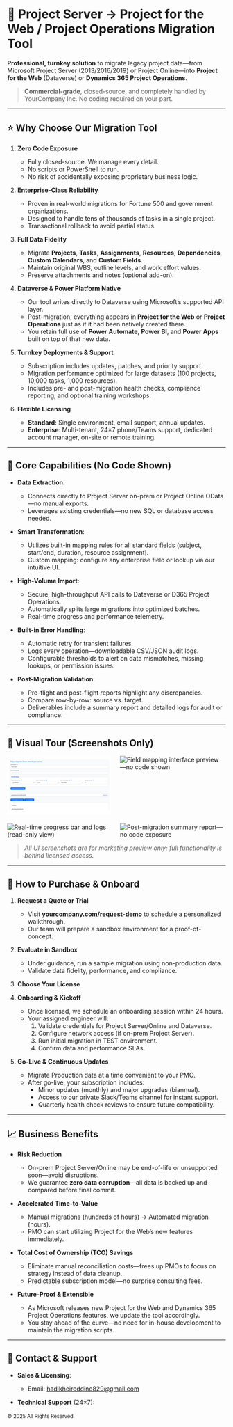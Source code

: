 # 🔄 Project Server → Project for the Web / Project Operations Migration Tool

**Professional, turnkey solution** to migrate legacy project data—from Microsoft Project Server (2013/2016/2019) or Project Online—into **Project for the Web** (Dataverse) or **Dynamics 365 Project Operations**.  

> **Commercial-grade**, closed-source, and completely handled by YourCompany Inc. No coding required on your part.

---

## ⭐ Why Choose Our Migration Tool

1. **Zero Code Exposure**  
   - Fully closed-source. We manage every detail.  
   - No scripts or PowerShell to run.  
   - No risk of accidentally exposing proprietary business logic.

2. **Enterprise-Class Reliability**  
   - Proven in real-world migrations for Fortune 500 and government organizations.  
   - Designed to handle tens of thousands of tasks in a single project.  
   - Transactional rollback to avoid partial status.

3. **Full Data Fidelity**  
   - Migrate **Projects**, **Tasks**, **Assignments**, **Resources**, **Dependencies**, **Custom Calendars**, and **Custom Fields**.  
   - Maintain original WBS, outline levels, and work effort values.  
   - Preserve attachments and notes (optional add-on).

4. **Dataverse & Power Platform Native**  
   - Our tool writes directly to Dataverse using Microsoft’s supported API layer.  
   - Post-migration, everything appears in **Project for the Web** or **Project Operations** just as if it had been natively created there.  
   - You retain full use of **Power Automate**, **Power BI**, and **Power Apps** built on top of that new data.

5. **Turnkey Deployments & Support**  
   - Subscription includes updates, patches, and priority support.  
   - Migration performance optimized for large datasets (100 projects, 10,000 tasks, 1,000 resources).  
   - Includes pre- and post-migration health checks, compliance reporting, and optional training workshops.

6. **Flexible Licensing**  
   - **Standard**: Single environment, email support, annual updates.  
   - **Enterprise**: Multi-tenant, 24×7 phone/Teams support, dedicated account manager, on-site or remote training.

---

## 🎯 Core Capabilities (No Code Shown)

- **Data Extraction**:  
  - Connects directly to Project Server on-prem or Project Online OData—no manual exports.  
  - Leverages existing credentials—no new SQL or database access needed.

- **Smart Transformation**:  
  - Utilizes built-in mapping rules for all standard fields (subject, start/end, duration, resource assignment).  
  - Custom mapping: configure any enterprise field or lookup via our intuitive UI.

- **High-Volume Import**:  
  - Secure, high-throughput API calls to Dataverse or D365 Project Operations.  
  - Automatically splits large migrations into optimized batches.  
  - Real-time progress and performance telemetry.

- **Built-in Error Handling**:  
  - Automatic retry for transient failures.  
  - Logs every operation—downloadable CSV/JSON audit logs.  
  - Configurable thresholds to alert on data mismatches, missing lookups, or permission issues.

- **Post-Migration Validation**:  
  - Pre-flight and post-flight reports highlight any discrepancies.  
  - Compare row-by-row: source vs. target.  
  - Deliverables include a summary report and detailed logs for audit or compliance.

---

## 📸 Visual Tour (Screenshots Only)

<div style="display:flex;flex-wrap:wrap;gap:20px;">
  <img src="import.png" alt="Landing page: migration dashboard overview" width="240" />
  <img src="screenshots/field_mapping_view.png" alt="Field mapping interface preview—no code shown" width="240" />
  <img src="screenshots/progress_bar.png" alt="Real-time progress bar and logs (read-only view)" width="240" />
  <img src="screenshots/report_summary.png" alt="Post-migration summary report—no code exposure" width="240" />
</div>

> _All UI screenshots are for marketing preview only; full functionality is behind licensed access._

---

## 🚀 How to Purchase & Onboard

1. **Request a Quote or Trial**  
   - Visit **[yourcompany.com/request-demo](https://yourcompany.com/request-demo)** to schedule a personalized walkthrough.  
   - Our team will prepare a sandbox environment for a proof-of-concept.

2. **Evaluate in Sandbox**  
   - Under guidance, run a sample migration using non-production data.  
   - Validate data fidelity, performance, and compliance.

3. **Choose Your License**  

4. **Onboarding & Kickoff**  
   - Once licensed, we schedule an onboarding session within 24 hours.  
   - Your assigned engineer will:  
     1. Validate credentials for Project Server/Online and Dataverse.  
     2. Configure network access (if on-prem Project Server).  
     3. Run initial migration in TEST environment.  
     4. Confirm data and performance SLAs.

5. **Go-Live & Continuous Updates**  
   - Migrate Production data at a time convenient to your PMO.  
   - After go-live, your subscription includes:  
     - Minor updates (monthly) and major upgrades (biannual).  
     - Access to our private Slack/Teams channel for instant support.  
     - Quarterly health check reviews to ensure future compatibility.

---

## 📈 Business Benefits

- **Risk Reduction**  
  - On-prem Project Server/Online may be end-of-life or unsupported soon—avoid disruptions.  
  - We guarantee **zero data corruption**—all data is backed up and compared before final commit.

- **Accelerated Time-to-Value**  
  - Manual migrations (hundreds of hours) → Automated migration (hours).  
  - PMO can start utilizing Project for the Web’s new features immediately.

- **Total Cost of Ownership (TCO) Savings**  
  - Eliminate manual reconciliation costs—frees up PMOs to focus on strategy instead of data cleanup.  
  - Predictable subscription model—no surprise consulting fees.

- **Future-Proof & Extensible**  
  - As Microsoft releases new Project for the Web and Dynamics 365 Project Operations features, we update the tool accordingly.  
  - You stay ahead of the curve—no need for in-house development to maintain the migration scripts.

---

## 📩 Contact & Support

- **Sales & Licensing**:  
  - Email: hadikheireddine829@gmail.com


- **Technical Support** (24×7):  

<small>© 2025 All Rights Reserved.
